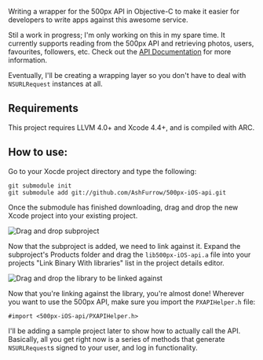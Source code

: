 Writing a wrapper for the 500px API in Objective-C to make it easier for developers to write apps against this awesome service.

Stil a work in progress; I'm only working on this in my spare time. It currently supports reading from the 500px API and retrieving photos, users, favourites, followers, etc. Check out the [API Documentation](https://github.com/500px/api-documentation) for more information.

Eventually, I'll be creating a wrapping layer so you don't have to deal with `NSURLRequest` instances at all.

## Requirements

This project requires LLVM 4.0+ and Xcode 4.4+, and is compiled with ARC. 

## How to use:

Go to your Xocde project directory and type the following:

    git submodule init
    git submodule add git://github.com/AshFurrow/500px-iOS-api.git

Once the submodule has finished downloading, drag and drop the new Xcode project into your existing project.

![Drag and drop subproject](http://ashfurrow.com/500px-iOS-api/subproject.png)

Now that the subproject is added, we need to link against it. Expand the subproject's Products folder and drag the `lib500px-iOS-api.a` file into your projects "Link Binary With libraries" list in the project details editor.

![Drag and drop the library to be linked against](http://ashfurrow.com/500px-iOS-api/linking.png)

Now that you're linking against the library, you're almost done! Wherever you want to use the 500px API, make sure you import the `PXAPIHelper.h` file:

    #import <500px-iOS-api/PXAPIHelper.h>

I'll be adding a sample project later to show how to actually call the API. Basically, all you get right now is a series of methods that generate `NSURLRequest`s signed to your user, and log in functionality. 

